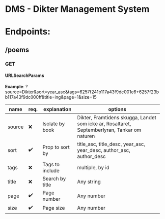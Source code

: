 # DMS - Dikter Management System

# Endpoints: 

## /poems

### GET

#### URLSearchParams

**Example**: ?source=Dikter&sort=year_asc&tags=6257f241b117a43f9dc001e6+6257f23bb117a43f9dc000ff&title=ing&page=1&size=15

| name  | req.|  explanation       | options |
|-------|---------|----------------|---------|
| source|   ❌   | Isolate by book | Dikter, Framtidens skugga, Landet som icke är, Rosaltaret, Septemberlyran, Tankar om naturen
| sort  |   ✔️   | Prop to sort by | title_asc, title_desc, year_asc, year_desc, author_asc, author_desc
| tags  |   ❌   | Tags to include| multiple, by id
| title |   ❌   | Search by title | Any string
| page  |   ✔️   | Page number | Any number
| size  |   ✔️   | Page size | Any number
